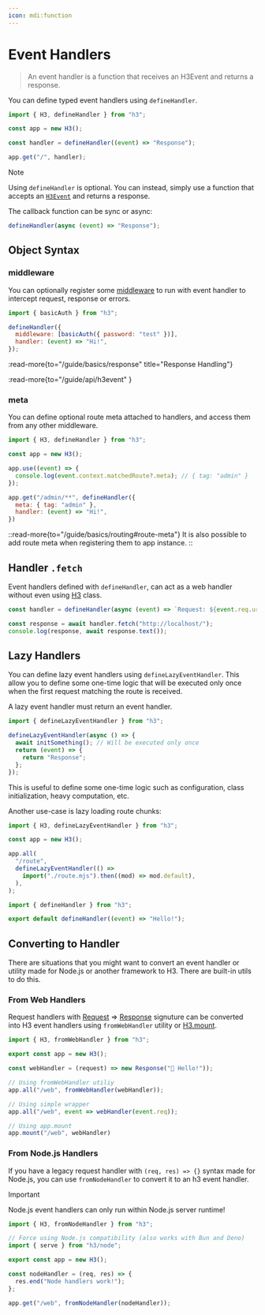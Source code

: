 ```yaml
---
icon: mdi:function
---
```


# Event Handlers

> An event handler is a function that receives an H3Event and returns a response.

You can define typed event handlers using `defineHandler`.

```js
import { H3, defineHandler } from "h3";

const app = new H3();

const handler = defineHandler((event) => "Response");

app.get("/", handler);
```

> [!NOTE]
> Using `defineHandler` is optional.
> You can instead, simply use a function that accepts an [`H3Event`](/guide/api/h3event) and returns a response.

The callback function can be sync or async:

```js
defineHandler(async (event) => "Response");
```

## Object Syntax

### middleware

You can optionally register some [middleware](/guide/basics/middleware) to run with event handler to intercept request, response or errors.

```js
import { basicAuth } from "h3";

defineHandler({
  middleware: [basicAuth({ password: "test" })],
  handler: (event) => "Hi!",
});
```

:read-more{to="/guide/basics/response" title="Response Handling"}

:read-more{to="/guide/api/h3event" }

### meta

You can define optional route meta attached to handlers, and access them from any other middleware.

```js
import { H3, defineHandler } from "h3";

const app = new H3();

app.use((event) => {
  console.log(event.context.matchedRoute?.meta); // { tag: "admin" }
});

app.get("/admin/**", defineHandler({
  meta: { tag: "admin" },
  handler: (event) => "Hi!",
})
```

::read-more{to="/guide/basics/routing#route-meta"}
It is also possible to add route meta when registering them to app instance.
::

## Handler `.fetch`

Event handlers defined with `defineHandler`, can act as a web handler without even using [H3](/guide/api/h3) class.

```js
const handler = defineHandler(async (event) => `Request: ${event.req.url}`);

const response = await handler.fetch("http://localhost/");
console.log(response, await response.text());
```

## Lazy Handlers

You can define lazy event handlers using `defineLazyEventHandler`. This allow you to define some one-time logic that will be executed only once when the first request matching the route is received.

A lazy event handler must return an event handler.

```js
import { defineLazyEventHandler } from "h3";

defineLazyEventHandler(async () => {
  await initSomething(); // Will be executed only once
  return (event) => {
    return "Response";
  };
});
```

This is useful to define some one-time logic such as configuration, class initialization, heavy computation, etc.

Another use-case is lazy loading route chunks:

```js [app.mjs]
import { H3, defineLazyEventHandler } from "h3";

const app = new H3();

app.all(
  "/route",
  defineLazyEventHandler(() =>
    import("./route.mjs").then((mod) => mod.default),
  ),
);
```

```js [route.mjs]
import { defineHandler } from "h3";

export default defineHandler((event) => "Hello!");
```

## Converting to Handler

There are situations that you might want to convert an event handler or utility made for Node.js or another framework to H3.
There are built-in utils to do this.

### From Web Handlers

Request handlers with [Request](https://developer.mozilla.org/en-US/docs/Web/API/Request) => [Response](https://developer.mozilla.org/en-US/docs/Web/API/Response) signuture can be converted into H3 event handlers using `fromWebHandler` utility or [H3.mount](/guide/api/h3#h3mount).

```js
import { H3, fromWebHandler } from "h3";

export const app = new H3();

const webHandler = (request) => new Response("👋 Hello!"));

// Using fromWebHandler utiliy
app.all("/web", fromWebHandler(webHandler));

// Using simple wrapper
app.all("/web", event => webHandler(event.req));

// Using app.mount
app.mount("/web", webHandler)
```

### From Node.js Handlers

If you have a legacy request handler with `(req, res) => {}` syntax made for Node.js, you can use `fromNodeHandler` to convert it to an h3 event handler.

> [!IMPORTANT]
> Node.js event handlers can only run within Node.js server runtime!

```js
import { H3, fromNodeHandler } from "h3";

// Force using Node.js compatibility (also works with Bun and Deno)
import { serve } from "h3/node";

export const app = new H3();

const nodeHandler = (req, res) => {
  res.end("Node handlers work!");
};

app.get("/web", fromNodeHandler(nodeHandler));
```
